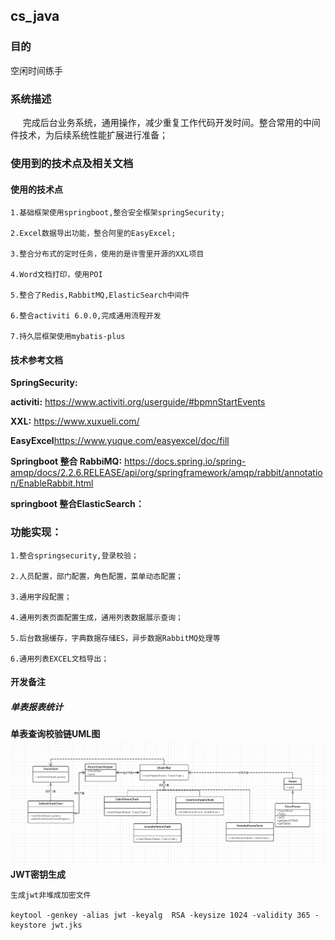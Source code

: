 ## cs_java

### 目的

空闲时间练手

### 系统描述

&nbsp;&nbsp;&nbsp;&nbsp;&nbsp;完成后台业务系统，通用操作，减少重复工作代码开发时间。整合常用的中间件技术，为后续系统性能扩展进行准备；

### 使用到的技术点及相关文档

#### 使用的技术点

```
1.基础框架使用springboot,整合安全框架springSecurity;

2.Excel数据导出功能，整合阿里的EasyExcel;

3.整合分布式的定时任务，使用的是许雪里开源的XXL项目

4.Word文档打印，使用POI

5.整合了Redis,RabbitMQ,ElasticSearch中间件

6.整合activiti 6.0.0,完成通用流程开发

7.持久层框架使用mybatis-plus
```
#### 技术参考文档

**SpringSecurity:**

**activiti:** https://www.activiti.org/userguide/#bpmnStartEvents

**XXL:** https://www.xuxueli.com/

**EasyExcel**https://www.yuque.com/easyexcel/doc/fill

**Springboot 整合 RabbiMQ:** https://docs.spring.io/spring-amqp/docs/2.2.6.RELEASE/api/org/springframework/amqp/rabbit/annotation/EnableRabbit.html

**springboot 整合ElasticSearch：**





### 功能实现：
```
1.整合springsecurity,登录校验；

2.人员配置，部门配置，角色配置，菜单动态配置；

3.通用字段配置；

4.通用列表页面配置生成，通用列表数据展示查询；

5.后台数据缓存，字典数据存储ES，异步数据RabbitMQ处理等

6.通用列表EXCEL文档导出；
```


#### 开发备注

##### 单表报表统计

**单表查询校验链UML图**
![avatar](img/uml/checkchain_uml.jpg)
**JWT密钥生成**
````
生成jwt非堆成加密文件  

keytool -genkey -alias jwt -keyalg  RSA -keysize 1024 -validity 365 -keystore jwt.jks
````







